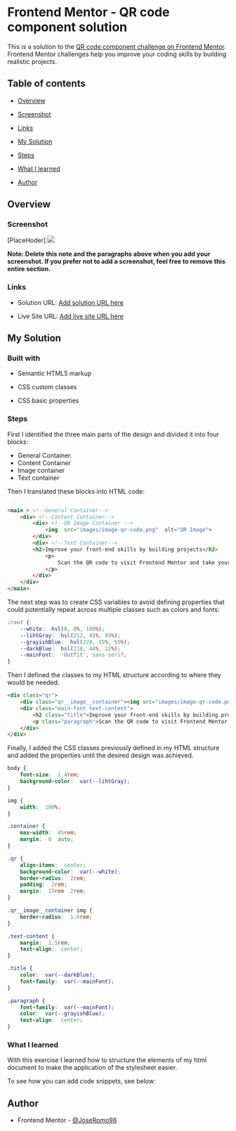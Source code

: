# Frontend Mentor - QR code component solution

  

This is a solution to the [QR code component challenge on Frontend Mentor](https://www.frontendmentor.io/challenges/qr-code-component-iux_sIO_H). Frontend Mentor challenges help you improve your coding skills by building realistic projects.

  

## Table of contents

  

- [Overview](#overview)

- [Screenshot](#screenshot)

- [Links](#links)

- [My Solution](#my-solution)

- [Steps](#steps)

- [What I learned](#what-i-learned)

- [Author](#author)
  
  

## Overview

  

### Screenshot

  
[PlaceHoder]
![](./screenshot.jpg)

 

    

**Note: Delete this note and the paragraphs above when you add your screenshot. If you prefer not to add a screenshot, feel free to remove this entire section.**

  

### Links

  

- Solution URL: [Add solution URL here](https://your-solution-url.com)

- Live Site URL: [Add live site URL here](https://your-live-site-url.com)

  

## My Solution

  

### Built with
- Semantic HTML5 markup

- CSS custom classes

- CSS basic properties

### Steps
First I identified the three main parts of the design and divided it into four blocks:
- General Container.
- Content Container
- Image container
- Text container

Then I translated these blocks into HTML code:

```html

<main > <!--General Container-->
	<div> <!--Content Container-->
		<div> <!--QR Image Container -->
			<img  src="images/image-qr-code.png"  alt="QR Image">
		</div>
		<div> <!--Text Container-->
		<h2>Improve your front-end skills by building projects</h2>
			<p>
				Scan the QR code to visit Frontend Mentor and take yourcoding skills to the next level
			</p>
		</div>
	</div>
</main>
```
The next step was to create CSS variables to avoid defining properties that could potentially repeat across multiple classes such as colors and fonts:
```css
:root {
	--white:  hsl(0, 0%, 100%);
	--lihtGray:  hsl(212, 45%, 89%);
	--grayishBlue:  hsl(220, 15%, 55%);
	--darkBlue:  hsl(218, 44%, 22%); 
	--mainFont:  'Outfit', sans-serif;
}
```
Then I defined the classes to my HTML structure according to where they would be needed.

```html
<div class="qr">
	<div class="qr__image__container"><img src="images/image-qr-code.png" alt="QR Image" /></div>
	<div class="main-font text-content">
		<h2 class="title">Improve your front-end skills by building projects</h2>
		<p class="paragraph">Scan the QR code to visit Frontend Mentor and take your coding skills to the next level</p>
	</div>
</div>
```
Finally, I added the CSS classes previously defined in my HTML structure and added the properties until the desired design was achieved.

``` css
body {
	font-size:  1.4rem;
	background-color:  var(--lihtGray);
}

img {
	width:  100%;
}

.container {
	max-width:  45rem;
	margin:  0  auto;
}

.qr {
	align-items:  center;
	background-color:  var(--white);
	border-radius:  2rem;
	padding:  2rem;
	margin:  15rem  2rem;
}

.qr__image__container img {
	border-radius:  1.6rem;
}

.text-content {
	margin:  1.5rem;
	text-align:  center;
}

.title {
	color:  var(--darkBlue);
	font-family:  var(--mainFont);
}

.paragraph {
	font-family:  var(--mainFont);
	color:  var(--grayishBlue);
	text-align:  center;
}
```


### What I learned

  

With this exercise I learned how to structure the elements of my html document to make the application of the stylesheet easier.

  

To see how you can add code snippets, see below:



## Author

- Frontend Mentor - [@JoseRomo98](https://www.frontendmentor.io/profile/JoseRomo98)
